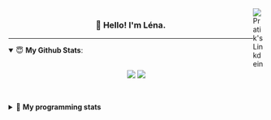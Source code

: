 <!--
<a href="https://twitter.com" target="_blank" rel="nofollow">
 <img align="right" alt="Pratik's Twitter" width="22px" src="https://cdn.jsdelivr.net/npm/simple-icons@v3/icons/twitter.svg" />
</a> 

-->
<a href="https://www.linkedin.com/in/lenagiacalone/" target="_blank" rel="nofollow">
 <img align="right" alt="Pratik's Linkdein" width="22px" src="https://cdn.jsdelivr.net/npm/simple-icons@v3/icons/linkedin.svg" />
</a>



<h3 align="center">👋 Hello! I'm Léna.</h3>

---

<!--
**lgiacalo/lgiacalo** is a ✨ _special_ ✨ repository because its `README.md` (this file) appears on your GitHub profile.

Here are some ideas to get you started:

- 🔭 I’m currently working on ...
- 🌱 I’m currently learning ...
- 👯 I’m looking to collaborate on ...
- 🤔 I’m looking for help with ...
- 💬 Ask me about ...
- 📫 How to reach me: ...
- 😄 Pronouns: ...
- ⚡ Fun fact: ...
-->

<details open>
 <summary> 😇 <b>My Github Stats</b>: </summary>
<br>
<p align = "center">
  <img src = "https://github-readme-stats.vercel.app/api?username=lgiacalo&show_icons=true&theme=nord" width="420">
  <img src = "https://github-readme-stats.vercel.app/api/top-langs/?username=lgiacalo&layout=compact&theme=nord">
</p>
 
<br>
<p align = "center">
  <imp src = "https://github-readme-stats.vercel.app/api/wakatime?username=lgiacalo&theme=nord">
</p>

</details>

<details>
 <summary>🤖 <b>My programming stats</b></summary>
 <br>
 
<!--START_SECTION:waka-->
![Lines of code](https://img.shields.io/badge/From%20Hello%20World%20I%27ve%20Written-875%20Thousand%20lines%20of%20code-blue)

**🐱 My GitHub Data** 

> 🏆 5 Contributions in the Year 2022
 > 
> 📦 298.5 kB Used in GitHub's Storage 
 > 
> 🚫 Not Opted to Hire
 > 
> 📜 44 Public Repositories 
 > 
> 🔑 35 Private Repositories  
 > 
**I'm an Early 🐤** 

```text
🌞 Morning    75 commits     ███████░░░░░░░░░░░░░░░░░░   29.41% 
🌆 Daytime    156 commits    ███████████████░░░░░░░░░░   61.18% 
🌃 Evening    24 commits     ██░░░░░░░░░░░░░░░░░░░░░░░   9.41% 
🌙 Night      0 commits      ░░░░░░░░░░░░░░░░░░░░░░░░░   0.0%

```
📅 **I'm Most Productive on Monday** 

```text
Monday       71 commits     ███████░░░░░░░░░░░░░░░░░░   27.84% 
Tuesday      39 commits     ███░░░░░░░░░░░░░░░░░░░░░░   15.29% 
Wednesday    53 commits     █████░░░░░░░░░░░░░░░░░░░░   20.78% 
Thursday     50 commits     █████░░░░░░░░░░░░░░░░░░░░   19.61% 
Friday       41 commits     ████░░░░░░░░░░░░░░░░░░░░░   16.08% 
Saturday     1 commits      ░░░░░░░░░░░░░░░░░░░░░░░░░   0.39% 
Sunday       0 commits      ░░░░░░░░░░░░░░░░░░░░░░░░░   0.0%

```


📊 **This Week I Spent My Time On** 

```text
⌚︎ Time Zone: Europe/Paris

💬 Programming Languages: 
JavaScript               20 hrs 45 mins      ██████████████████████░░░   90.11% 
Pug                      37 mins             ░░░░░░░░░░░░░░░░░░░░░░░░░   2.7% 
Bash                     32 mins             ░░░░░░░░░░░░░░░░░░░░░░░░░   2.37% 
Other                    25 mins             ░░░░░░░░░░░░░░░░░░░░░░░░░   1.82% 
Markdown                 24 mins             ░░░░░░░░░░░░░░░░░░░░░░░░░   1.77%

🔥 Editors: 
VS Code                  23 hrs 2 mins       █████████████████████████   100.0%

🐱‍💻 Projects: 
shunt_v0                 20 hrs 22 mins      ██████████████████████░░░   88.44% 
function-templates       59 mins             █░░░░░░░░░░░░░░░░░░░░░░░░   4.33% 
call-forwarding-node     39 mins             ░░░░░░░░░░░░░░░░░░░░░░░░░   2.84% 
clicktocall-node         22 mins             ░░░░░░░░░░░░░░░░░░░░░░░░░   1.65% 
warm-transfer-node       17 mins             ░░░░░░░░░░░░░░░░░░░░░░░░░   1.24%

💻 Operating System: 
Mac                      23 hrs 2 mins       █████████████████████████   100.0%

```

**I Mostly Code in C** 

```text
C                        26 repos            ████████░░░░░░░░░░░░░░░░░   31.71% 
JavaScript               17 repos            █████░░░░░░░░░░░░░░░░░░░░   20.73% 
HTML                     8 repos             ██░░░░░░░░░░░░░░░░░░░░░░░   9.76% 
Shell                    8 repos             ██░░░░░░░░░░░░░░░░░░░░░░░   9.76% 
C++                      4 repos             █░░░░░░░░░░░░░░░░░░░░░░░░   4.88%

```


**Timeline**

![Chart not found](https://raw.githubusercontent.com/lgiacalo/lgiacalo/main/charts/bar_graph.png) 


 Last Updated on 03/04/2022 12:16:49 UTC
<!--END_SECTION:waka-->

</details>
